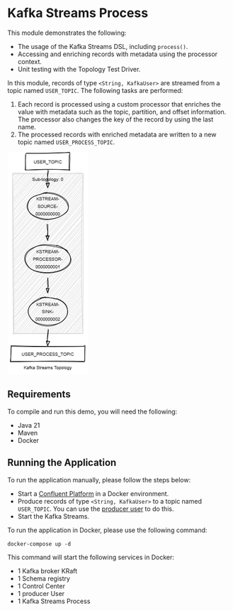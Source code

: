 # Kafka Streams Process

This module demonstrates the following:

- The usage of the Kafka Streams DSL, including `process()`.
- Accessing and enriching records with metadata using the processor context.
- Unit testing with the Topology Test Driver.

In this module, records of type `<String, KafkaUser>` are streamed from a topic named `USER_TOPIC`.
The following tasks are performed:

1. Each record is processed using a custom processor that enriches the value with metadata such as the topic, partition,
   and offset information. The processor also changes the key of the record by using the last name.
2. The processed records with enriched metadata are written to a new topic named `USER_PROCESS_TOPIC`.

![topology.png](topology.png)

## Requirements

To compile and run this demo, you will need the following:

- Java 21
- Maven
- Docker

## Running the Application

To run the application manually, please follow the steps below:

- Start a [Confluent Platform](https://docs.confluent.io/platform/current/quickstart/ce-docker-quickstart.html#step-1-download-and-start-cp) in a Docker environment.
- Produce records of type `<String, KafkaUser>` to a topic named `USER_TOPIC`. You can use the [producer user](../specific-producers/kafka-streams-producer-user) to do this.
- Start the Kafka Streams.

To run the application in Docker, please use the following command:

```console
docker-compose up -d
```

This command will start the following services in Docker:

- 1 Kafka broker KRaft
- 1 Schema registry
- 1 Control Center
- 1 producer User
- 1 Kafka Streams Process
